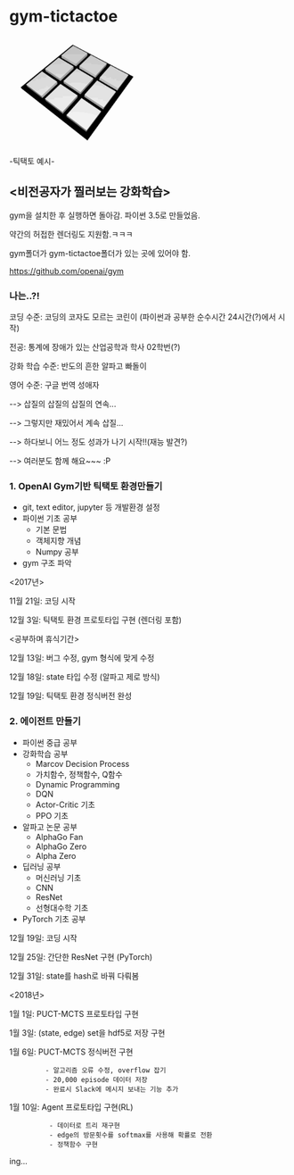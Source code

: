 # gym-tictactoe
![tictactoe](./img/Tic_Tac_Toe.gif)
----------------------------
-틱택토 예시-

## <비전공자가 찔러보는 강화학습>
gym을 설치한 후 실행하면 돌아감. 파이썬 3.5로 만들었음.

약간의 허접한 렌더링도 지원함.ㅋㅋㅋ

gym폴더가 gym-tictactoe폴더가 있는 곳에 있어야 함.

https://github.com/openai/gym


### 나는..?!

코딩 수준: 코딩의 코자도 모르는 코린이 (파이썬과 공부한 순수시간 24시간(?)에서 시작)

전공: 통계에 장애가 있는 산업공학과 학사 02학번(?)

강화 학습 수준: 반도의 흔한 알파고 빠돌이

영어 수준: 구글 번역 성애자

--> 삽질의 삽질의 삽질의 연속...

--> 그렇지만 재밌어서 계속 삽질...

--> 하다보니 어느 정도 성과가 나기 시작!!(재능 발견?)

--> 여러분도 함께 해요~~~ :P

### 1. OpenAI Gym기반 틱택토 환경만들기
- git, text editor, jupyter 등 개발환경 설정
- 파이썬 기초 공부
    - 기본 문법
    - 객체지향 개념
    - Numpy 공부
- gym 구조 파악

<2017년>

11월 21일: 코딩 시작

12월 3일: 틱택토 환경 프로토타입 구현 (렌더링 포함)

<공부하며 휴식기간> 

12월 13일: 버그 수정, gym 형식에 맞게 수정

12월 18일: state 타입 수정 (알파고 제로 방식)

12월 19일: 틱택토 환경 정식버전 완성

### 2. 에이전트 만들기
- 파이썬 중급 공부
- 강화학습 공부
    - Marcov Decision Process
    - 가치함수, 정책함수, Q함수
    - Dynamic Programming
    - DQN
    - Actor-Critic 기초
    - PPO 기초
- 알파고 논문 공부
    - AlphaGo Fan
    - AlphaGo Zero
    - Alpha Zero
- 딥러닝 공부
    - 머신러닝 기초
    - CNN
    - ResNet
    - 선형대수학 기초
- PyTorch 기초 공부

12월 19일: 코딩 시작

12월 25일: 간단한 ResNet 구현 (PyTorch)

12월 31일: state를 hash로 바꿔 다뤄봄

<2018년>

1월 1일: PUCT-MCTS 프로토타입 구현

1월 3일: (state, edge) set을 hdf5로 저장 구현

1월 6일: PUCT-MCTS 정식버전 구현

             - 알고리즘 오류 수정, overflow 잡기
             - 20,000 episode 데이터 저장
             - 완료시 Slack에 메시지 보내는 기능 추가

1월 10일: Agent 프로토타입 구현(RL)

              - 데이터로 트리 재구현               
              - edge의 방문횟수를 softmax를 사용해 확률로 전환
              - 정책함수 구현

ing...




